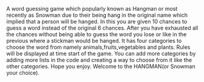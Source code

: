 A word guessing game which popularly known as Hangman or most recently as Snowman due to their being hang in the original name which implied that a person will be hanged.
In this you are given 10 chances to guess a word instead of the original 6 chances.
After you have exhausted all the chances without being able to guess the word you lose or like in the previous where a stickman would be hanged.
It has four categories to choose the word from namely animals,fruits,vegetables and plants.
Rules will be displayed at time start of the game.
You can add more categories by adding more lists in the code and creating a way to choose from it like the other categories.
Hope you enjoy.
Welcome to the HANGMAN(or Snowman your choice).
